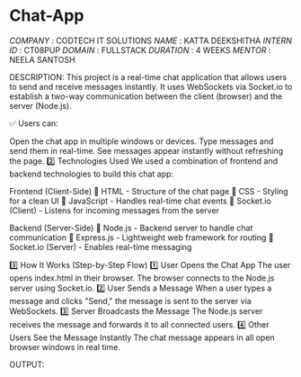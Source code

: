 # Chat-App
*COMPANY* : CODTECH IT SOLUTIONS
*NAME* : KATTA DEEKSHITHA
*INTERN ID* : CT08PUP
*DOMAIN* : FULLSTACK
*DURATION* : 4 WEEKS
*MENTOR* : NEELA SANTOSH

DESCRIPTION:
This project is a real-time chat application that allows users to send and receive messages instantly. It uses WebSockets via Socket.io to establish a two-way communication between the client (browser) and the server (Node.js).

✅ Users can:

Open the chat app in multiple windows or devices.
Type messages and send them in real-time.
See messages appear instantly without refreshing the page.
2️⃣ Technologies Used
We used a combination of frontend and backend technologies to build this chat app:

Frontend (Client-Side)
🔹 HTML - Structure of the chat page
🔹 CSS - Styling for a clean UI
🔹 JavaScript - Handles real-time chat events
🔹 Socket.io (Client) - Listens for incoming messages from the server

Backend (Server-Side)
🔹 Node.js - Backend server to handle chat communication
🔹 Express.js - Lightweight web framework for routing
🔹 Socket.io (Server) - Enables real-time messaging

3️⃣ How It Works (Step-by-Step Flow)
1️⃣ User Opens the Chat App
The user opens index.html in their browser.
The browser connects to the Node.js server using Socket.io.
2️⃣ User Sends a Message
When a user types a message and clicks "Send," the message is sent to the server via WebSockets.
3️⃣ Server Broadcasts the Message
The Node.js server receives the message and forwards it to all connected users.
4️⃣ Other Users See the Message Instantly
The chat message appears in all open browser windows in real time.





OUTPUT:

